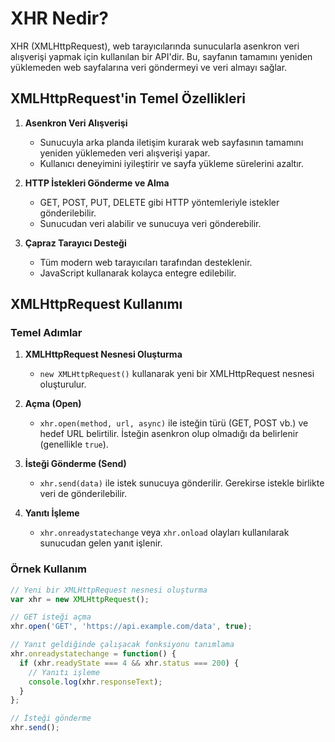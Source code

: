 # XHR Nedir?

XHR (XMLHttpRequest), web tarayıcılarında sunucularla asenkron veri alışverişi yapmak için kullanılan bir API'dir. Bu, sayfanın tamamını yeniden yüklemeden web sayfalarına veri göndermeyi ve veri almayı sağlar.

## XMLHttpRequest'in Temel Özellikleri

1. **Asenkron Veri Alışverişi**
   - Sunucuyla arka planda iletişim kurarak web sayfasının tamamını yeniden yüklemeden veri alışverişi yapar.
   - Kullanıcı deneyimini iyileştirir ve sayfa yükleme sürelerini azaltır.

2. **HTTP İstekleri Gönderme ve Alma**
   - GET, POST, PUT, DELETE gibi HTTP yöntemleriyle istekler gönderilebilir.
   - Sunucudan veri alabilir ve sunucuya veri gönderebilir.

3. **Çapraz Tarayıcı Desteği**
   - Tüm modern web tarayıcıları tarafından desteklenir.
   - JavaScript kullanarak kolayca entegre edilebilir.

## XMLHttpRequest Kullanımı

### Temel Adımlar

1. **XMLHttpRequest Nesnesi Oluşturma**
   - `new XMLHttpRequest()` kullanarak yeni bir XMLHttpRequest nesnesi oluşturulur.

2. **Açma (Open)**
   - `xhr.open(method, url, async)` ile isteğin türü (GET, POST vb.) ve hedef URL belirtilir. İsteğin asenkron olup olmadığı da belirlenir (genellikle `true`).

3. **İsteği Gönderme (Send)**
   - `xhr.send(data)` ile istek sunucuya gönderilir. Gerekirse istekle birlikte veri de gönderilebilir.

4. **Yanıtı İşleme**
   - `xhr.onreadystatechange` veya `xhr.onload` olayları kullanılarak sunucudan gelen yanıt işlenir.

### Örnek Kullanım

```javascript
// Yeni bir XMLHttpRequest nesnesi oluşturma
var xhr = new XMLHttpRequest();

// GET isteği açma
xhr.open('GET', 'https://api.example.com/data', true);

// Yanıt geldiğinde çalışacak fonksiyonu tanımlama
xhr.onreadystatechange = function() {
  if (xhr.readyState === 4 && xhr.status === 200) {
    // Yanıtı işleme
    console.log(xhr.responseText);
  }
};

// İsteği gönderme
xhr.send();
